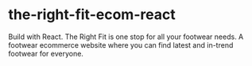 # the-right-fit-ecom-react
Build with React. The Right Fit is one stop for all your footwear needs. A footwear ecommerce website where you can find latest and in-trend footwear for everyone.
